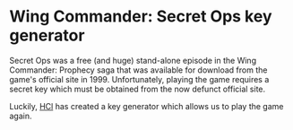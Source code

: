 # Wing Commander: Secret Ops key generator
Secret Ops was a free (and huge) stand-alone episode in the Wing Commander: Prophecy saga that was available for download from the game's official site in 1999. Unfortunately, playing the game requires a secret key which must be obtained from the now defunct official site.

Luckily, [HCl](http://hcl.solsector.net/) has created a key generator which allows us to play the game again.
